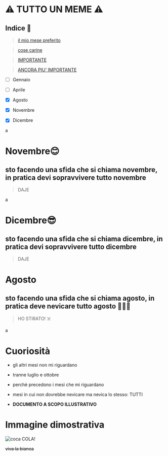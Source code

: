 # ⚠️ TUTTO UN MEME ⚠️

## Indice 📖

> [il mio mese preferito](#Agosto)

> [cose carine](#Curiosità) 

> [IMPORTANTE](#Immagine-dimostrativa)

> [ANCORA PIU' IMPORTANTE](#⚠TUTTO-UN-MEME⚠️)


- [ ] Gennaio
- [ ] Aprile
- [x] Agosto
- [x] Novembre
- [x] Dicembre


a



# Novembre😊
## sto facendo una sfida che si chiama novembre, in pratica devi sopravvivere tutto novembre
> DAJE



a


# Dicembre😎
## sto facendo una sfida che si chiama dicembre, in pratica devi sopravvivere tutto dicembre
> DAJE





# Agosto
## sto facendo una sfida che si chiama agosto, in pratica deve nevicare tutto agosto 👃👃👃
> HO STIRATO! ☠️




a




# Cuoriosità

* gli altri mesi non mi riguardano

* tranne luglio e ottobre

* perchè precedono i mesi che mi riguardano

* mesi in cui non dovrebbe nevicare ma nevica lo stesso: TUTTI

* **DOCUMENTO A SCOPO ILLUSTRATIVO**

# Immagine dimostrativa
![coca COLA!](https://www.verywellmind.com/thmb/-IbbEAgXRLNMKSmK3p-3zkgcIqA=/1500x0/filters:no_upscale():max_bytes(150000):strip_icc()/close-up-of-a-drug-user-using-drugs--maine--usa--aur6500120601-5bfd881e46e0fb00264a8259.jpg)

~~viva la bianca~~











